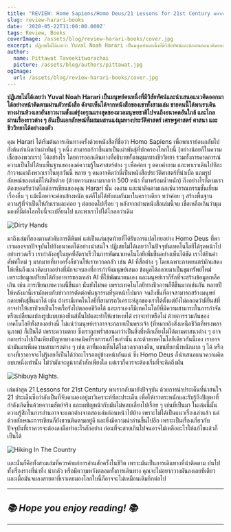 ```yaml
---
title: "REVIEW: Home Sapiens/Homo Deus/21 Lessons for 21st Century มหากาพย์การเดินทางของมนุษย์"
slug: review-harari-books
date: '2020-05-22T11:00:00.000Z'
tags: Review, Books
coverImage: /assets/blog/review-harari-books/cover.jpg
excerpt: ปฏิเสธไม่ได้เลยว่า Yuval Noah Harari เป็นมนุษย์คนหนึ่งที่มีวิสัยทัศน์และนำเสนอแนวคิดออกมาได้อย่างหน้าติดตามผ่านตัวหนังสือ ดังจะเห็นได้จากหนังสือของเขาทั้งสามเล่ม ชายคนนี้ได้พาเราเดินทางผ่านห้วงเลาอันยาวนานตั้งแต่รุ่งอรุณแรงสุดของมวลมนุษยชาติไปจนถึงอนาคตอันใกล้ และไกลผ่านเรื่องราวต่าง ๆ อันเป็นเอกลักษณ์ที่ผสมผสานแง่มุมทางประวัติศาสตร์ เศรษฐศาสตร์ ศาสนา และชีววิทยาได้อย่างลงตัว
author:
  name: Pittawat Taveekitworachai
  picture: /assets/blog/authors/pittawat.jpg
ogImage:
  url: /assets/blog/review-harari-books/cover.jpg
---
```


**ปฏิเสธไม่ได้เลยว่า Yuval Noah Harari เป็นมนุษย์คนหนึ่งที่มีวิสัยทัศน์และนำเสนอแนวคิดออกมาได้อย่างหน้าติดตามผ่านตัวหนังสือ ดังจะเห็นได้จากหนังสือของเขาทั้งสามเล่ม ชายคนนี้ได้พาเราเดินทางผ่านห้วงเลาอันยาวนานตั้งแต่รุ่งอรุณแรงสุดของมวลมนุษยชาติไปจนถึงอนาคตอันใกล้ และไกลผ่านเรื่องราวต่าง ๆ อันเป็นเอกลักษณ์ที่ผสมผสานแง่มุมทางประวัติศาสตร์ เศรษฐศาสตร์ ศาสนา และชีววิทยาได้อย่างลงตัว**

คุณ Harari ได้เริ่มต้นการเดินทางครั้งด้วยหนังสือที่ชื่อว่า Homo Sapiens เพื่อพาเราย้อนกลับไปยังต้นกำเนิดว่าเผ่าพันธุ์ ๆ หนึ่ง สามารถก้าวขึ้นมาเป็นเผ่าพันธุ์ที่ปกครองโลกใบนี้ (อย่างน้อยก็ในความเชื่อของพวกเรา) ได้อย่างไร โดยการออกเดินทางที่อธิบายทั้งเหตุผลทางชีววิทยา รวมทั้งการคาดการณ์ความเป็นไปได้บนพื้นฐานขององค์ความรู้ในศาสตร์ต่าง ๆ เพื่อค่อย ๆ ตอบคำถาม และพาเราเดินไปทีละก้าวจนมาถึงพวกเราในทุกวันนี้ หลาย ๆ คนอาจคิดว่านี่เป็นหนังสือประวัติศาสตร์ที่น่าเบื่อ แถมรูปลักษณ์ของเล่มก็ให้เสียด้วย (ด้วยความหนามากกว่า 500 หน้า ที่มาพร้อมน้ำหนัก) ถึงอย่างไรก็ตามเราต้องยอมรับว่าสไตล์การเขียนของคุณ Harari นั้น งดงาม และน่าติดตามเฉกเช่นวรรณกรรมชั้นเยี่ยมเรื่องอื่น ๆ แม้เนื้อหาจะค่อนข้างหนัก แต่ก็ไม่ได้ทับถมกันมาในคราวเดียว ทว่าค่อย ๆ สร้างพื้นฐานความรู้ที่จำเป็นให้กับเราและค่อย ๆ ต่อยอดไปเรื่อย ๆ หลังจากอ่านหนังสือเล่มนี้จบ เชื่อเหลือเกินว่ามุมมองที่มีต่อโลกใบนี้จะเปลี่ยนไป และพาเราไปได้ไกลกว่าเดิม

![Dirty Hands](https://images.unsplash.com/photo-1531746790731-6c087fecd65a?ixlib=rb-1.2.1&amp;q=80&amp;fm=jpg&amp;crop=entropy&amp;cs=tinysrgb&amp;w=2000&amp;fit=max&amp;ixid=eyJhcHBfaWQiOjExNzczfQ)

มาถึงเล่มที่สองตามลำดับการตีพิมพ์ แต่เป็นเล่มสุดท้ายที่ได้รับการแปลไทยอย่าง Homo Deus ที่พาเรามองจากปัจจุบันไปยังอนาคตได้อย่างน่าสนใจ ปฏิเสธไม่ได้เลยว่าในปัจจุบันเทคโนโลยีได้รุดหน้าไปอย่างรวดเร็ว เรากำลังอยู่ในยุคที่อัตราเร็วในการพัฒนาเทคโนโลยีเพิ่มขึ้นอย่างเห็นได้ชัด เราได้ยินคำศัพท์ใหม่ ๆ มากมายที่บางครั้งก็ชวนให้เราหวาดกลัว เช่น AI ที่สื่อต่าง ๆ โดยเฉพาะภาพยนตร์มักแสดงให้เห็นถึงแนวคิดบางอย่างที่มักจะจบลงที่การกำจัดมนุษย์เสมอ ข้อมูลได้กลายมาเป็นขุมทรัพย์ใหม่ เพราะข้อมูลเปรียบได้กับอาหารของเหล่า AI ที่ใช้พัฒนาตนเอง และมนุษย์เราก็รักที่จะสร้างข้อมูลเหลือเกิน เช่น การเขียนบทความนี้ขึ้นมา นั่นยังไม่พอ เพราะเทคโนโลยีทางชีวภาพก็ดีขึ้นมากเช่นกัน หลายปีให้หลังมานี้เรามักพบกับข่าวการตัดต่อพันธุกรรมที่รุดหน้าไปมาก จนถึงขั้นที่อาจสามารถสร้างมนุษย์กลายพันธุ์ขึ้นมาได้ เช่น ถ้าเรามีเทคโนโลยีที่สามารถวิเคราะห์ลูกของเราได้ตั้งแต่ยังไม่คลอดว่ามียีนส์ที่อาจทำให้เขาป่วยเป็นโรคเรื้อรังไปตลอดชีวิตได้ และเราเองก็มีเทคโนโลยีที่มีความสามารถในการกำจัดหรือเปลี่ยนแปลงรูปแบบของยีนส์นั้นไปและทำให้เขาหายได้ เราจะทำหรือไม่ ด้วยการรวมกันของเทคโนโลยีทั้งสองอย่างนี้ ไม่แน่ว่ามนุษย์เราอาจจะกลายเป็นพระเจ้า (ที่หมายถึงสิ่งเหนือชีวิตที่ทรงพลานุภาพ) ก็เป็นได้ เพราะความตาย ซึ่งเราถูกพร่ำสอนมาว่าเป็นสิ่งที่หลีกเลี่ยงไม่ได้ตามศาสนาต่าง ๆ อาจกลายร่างไปเป็นเพียงปัญหาทางเทคนิคที่รอการแก้ไขเท่านั้น และด้วยเทคโนโลยีเดียวกันนี้เอง เราอาจนำมันมาเพิ่มความสามารถต่าง ๆ เช่น ตาที่มองเห็นได้ในเวลากลางคืน, แขนที่ยกน้ำหนักมาก ๆ ได้ หรือบางที่เราอาจจะไม่รู้เลยก็เป็นได้ว่าอะไรรออยู่ข้างหน้ากันแน่ ซึ่ง Homo Deus ก็นำเสนอแนวความคิดอบบหนึ่งเท่านั้น ไม่ว่ามันจะดูน่ากลัวสักเพียงใด แต่เราก็ควรจะต้องเริ่มที่จะคิดถึงมัน

![Shibuya Nights.](https://images.unsplash.com/photo-1494587416117-f102a2ac0a8d?ixlib=rb-1.2.1&amp;q=80&amp;fm=jpg&amp;crop=entropy&amp;cs=tinysrgb&amp;w=2000&amp;fit=max&amp;ixid=eyJhcHBfaWQiOjExNzczfQ)

เล่มล่าสุด 21 Lessons for 21st Century พาเรากลับมายังปัจจุบัน ด้วยการนำประเด็นที่น่าสนใจ 21 ประเด็นซึ่งกำลังเป็นที่จับตามองอยู่มาวิเคราะห์ทีละประเด็น เพื่อให้เราตระหนักและรับรู้ถึงปัญหาที่กำลังเกิดขึ้นด้วยความสัตย์จริง และเผชิญหน้ากับมันไม่หลบเลี่ยงไปเรื่อย ๆ เช่นที่เป็นมา ในเล่มนี้นั้นความรู้สึกในการอ่านอาจจะแตกต่างจากสองเล่มก่อนหน้าไปบ้าง เพราะไม่ได้เป็นแนวเรื่องเล่าแล้ว แต่ด้วยลักษณะการเขียนก็ยังชวนติดตามอยู่ดี และยิ่งมีความน่าอ่านขึ้นไปอีก เพราะเป็นเรื่องเกี่ยวกับปัจจุบันที่เราควรจะต้องลงมือทำอะไรสักอย่าง ก่อนที่จะสายเกินไปจนอาจไม่เหลืออะไรให้แก้ไขแล้วก็เป็นได้

![Hiking In The Country](https://images.unsplash.com/photo-1420641637488-df930ea6ec80?ixlib=rb-1.2.1&amp;q=80&amp;fm=jpg&amp;crop=entropy&amp;cs=tinysrgb&amp;w=2000&amp;fit=max&amp;ixid=eyJhcHBfaWQiOjExNzczfQ)

และนั่นก็คือทั้งสามเล่มที่ควรค่าแก่การอ่านสักครั้งในชีวิต เพราะมันเป็นการเดินทางที่น่าติดตาม ปนไปทั้งเรื่องรางที่น่าทึ่ง น่ากลัว หรือมีความหวังตลอดทั้งการเดินทาง คุณจะไม่อยากวางมันลงเลยทีเดียว และเมื่อมันจบลงสายตาที่เราเคยมองโลกใบนี้ก็อาจจะไม่เหมือนเดิมอีกต่อไป

---

## *📚 Hope you enjoy reading! 📚*

---

